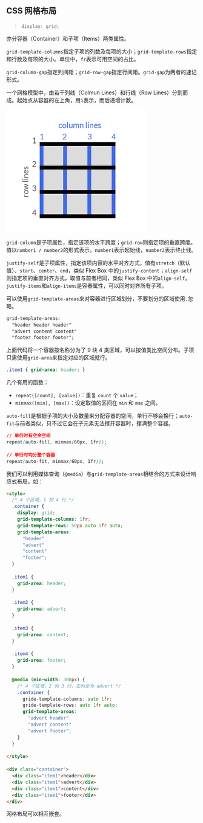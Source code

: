 ## CSS 网格布局

> `display: grid;`

亦分容器（Container）和子项（Items）两类属性。

`grid-template-columns`指定子项的列数及每项的大小；`grid-template-rows`指定和行数及每项的大小。单位中，`fr`表示可用空间的占比。

`grid-column-gap`指定列间距；`grid-row-gap`指定行间距。`grid-gap`为两者的速记形式。

一个网格模型中，由若干列线（Colmun Lines）和行线（Row Lines）分割而成。起始点从容器的左上角，用`1`表示，而后递增计数。

![grid-lines](./grid-lines.png)

`grid-column`是子项属性，指定该项的水平跨度；`grid-row`则指定项的垂直跨度。值以`number1 / number2`的形式表示。`number1`表示起始线，`number2`表示终止线。

`justify-self`是子项属性，指定该项内容的水平对齐方式，值有`stretch`（默认值）、`start`、`center`、`end`，类似 Flex Box 中的`justify-content`；`align-self`则指定项的垂直对齐方式，取值与前者相同，类似 Flex Box 中的`align-self`。`justify-items`和`align-items`是容器属性，可以同时对齐所有子项。


可以使用`grid-template-areas`来对容器进行区域划分，不要划分的区域使用`.`忽略。
```css
grid-template-areas:
  "header header header"
  "advert content content"
  "footer footer footer";
```
上面代码将一个容器按名称分为了 9 块 4 类区域，可以按值类比空间分布。子项只需使用`grid-area`来指定对应的区域就行。
```css
.item1 { grid-area: header; }
```

几个有用的函数：
- `repeat([count], [value])`：重复 `count` 个 `value`；
- `minmax([min], [max])`：设定取值的区间在 `min` 和 `max` 之间。

`auto-fill`是根据子项的大小及数量来分配容器的空间，单行不够会换行；`auto-fit`与前者类似，只不过它会在子元素无法撑开容器时，撑满整个容器。
```css
// 单行时有空余空间
repeat(auto-fill, minmax(60px, 1fr));

// 单行时均分整个容器
repeat(auto-fit, minmax(60px, 1fr));
```

我们可以利用媒体查询（`@media`）与`grid-template-areas`相结合的方式来设计响应式布局。如：
```html
<style>
  /* 4 个区域，1 列 4 行 */
  .container {
    display: grid;
    grid-template-columns: 1fr;
    grid-template-rows: 50px auto 1fr auto;
    grid-template-areas:
      "header"
      "advert"
      "content"
      "footer";
  }

  .item1 {
    grid-area: header;
  }
  
  .item2 {
    grid-area: advert;
  }

  .item3 {
    grid-area: content;
  }

  .item4 {
    grid-area: footer;
  }

  @media (min-width: 300px) {
    /* 4 个区域，2 列 3 行，左列全为 advert */
    .container {
      gride-template-columns: auto 1fr;
      gride-template-rows: auto 1fr auto;
      grid-template-areas:
        "advert header"
        "advert content"
        "advert footer"; 
    }
  }

</style>

<div class="container">
  <div class="item1">header</div>
  <div class="item1">advert</div>
  <div class="item1">content</div>
  <div class="item1">footer</div>
</div>
```

网格布局可以相互嵌套。